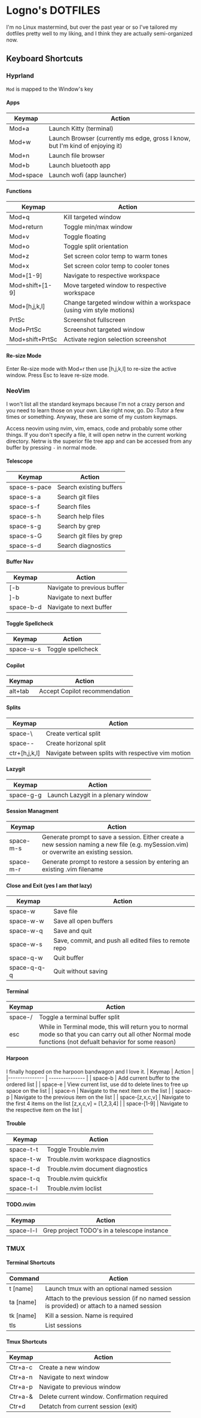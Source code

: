 # Logno's DOTFILES
I'm no Linux mastermind, but over the past year or so I've tailored my dotfiles pretty well to my liking, and I think they are actually semi-organized now.

## Keyboard Shortcuts

### Hyprland

`Mod` is mapped to the Window's key
#### Apps
| Keymap   | Action    |
|--------------- | --------------- |
| Mod+a   | Launch Kitty (terminal)   |
| Mod+w   | Launch Browser (currently ms edge, gross I know, but I'm kind of enjoying it)   |
| Mod+n   | Launch file browser   |
| Mod+b   | Launch bluetooth app   |
| Mod+space   | Launch wofi (app launcher)   |
#### Functions
| Keymap   | Action    |
|--------------- | --------------- |
| Mod+q   | Kill targeted window   |
| Mod+return   | Toggle min/max window   |
| Mod+v   | Toggle floating   |
| Mod+o   | Toggle split orientation   |
| Mod+z   | Set screen color temp to warm tones   |
| Mod+x   | Set screen color temp to cooler tones   |
| Mod+[1-9]   | Navigate to respective workspace   |
| Mod+shift+[1-9]   | Move targeted window to respective workspace   |
| Mod+[h,j,k,l]  | Change targeted window within a workspace (using vim style motions)   |
| PrtSc   | Screenshot fullscreen   |
| Mod+PrtSc   | Screenshot targeted window   |
| Mod+shift+PrtSc   | Activate region selection screenshot   |
#### Re-size Mode
Enter Re-size mode with Mod+r then use [h,j,k,l] to re-size the active window. Press Esc to leave re-size mode.

### NeoVim

I won't list all the standard keymaps because I'm not a crazy person and you need to learn those on your own. Like right now, go. Do :Tutor a few times or something. Anyway, these are some of my custom keymaps.

Access neovim using nvim, vim, emacs, code and probably some other things. If you don't specify a file, it will open netrw in the current working directory. Netrw is the superior file tree app and can be accessed from any buffer by pressing `-` in normal mode.

#### Telescope
| Keymap   | Action    |
|--------------- | --------------- |
| space-s-pace   | Search existing buffers   |
| space-s-a   | Search git files   |
| space-s-f   | Search files   |
| space-s-h   | Search help files   |
| space-s-g   | Search by grep   |
| space-s-G   | Search git files by grep   |
| space-s-d   | Search diagnostics   |
#### Buffer Nav
| Keymap   | Action    |
|--------------- | --------------- |
| [-b     | Navigate to previous buffer   |
| ]-b     | Navigate to next buffer   |
| space-b-d     | Navigate to next buffer   |
#### Toggle Spellcheck
| Keymap   | Action    |
|--------------- | --------------- |
| space-u-s    | Toggle spellcheck   |
#### Copilot
| Keymap   | Action    |
|--------------- | --------------- |
| alt+tab   | Accept Copilot recommendation   |
#### Splits
| Keymap   | Action    |
|--------------- | --------------- |
| space-\   | Create vertical split   |
| space--   | Create horizonal split   |
| ctr+[h,j,k,l]   | Navigate between splits with respective vim motion   |
#### Lazygit
| Keymap   | Action    |
|--------------- | --------------- |
| space-g-g   | Launch Lazygit in a plenary window   |
#### Session Managment
| Keymap   | Action    |
|--------------- | --------------- |
| space-m-s    | Generate prompt to save a session. Either create a new session naming a new file (e.g. mySession.vim) or overwrite an existing session.   |
| space-m-r   | Generate prompt to restore a session by entering an existing .vim filename   |
#### Close and Exit (yes I am *that* lazy)
| Keymap   | Action    |
|--------------- | --------------- |
| space-w   | Save file   |
| space-w-w   | Save all open buffers   |
| space-w-q    | Save and quit   |
| space-w-s    | Save, commit, and push all edited files to remote repo   |
| space-q-w   | Quit buffer   |
| space-q-q-q   | Quit without saving   |
#### Terminal
| Keymap   | Action    |
|--------------- | --------------- |
| space-/    | Toggle a terminal buffer split   |
| esc   | While in Terminal mode, this will return you to normal mode so that you can carry out all other Normal mode functions (not defualt behavior for some reason)  |
#### Harpoon
I finally hopped on the harpoon bandwagon and I love it.
| Keymap   | Action    |
|--------------- | --------------- |
| space-b    | Add current buffer to the ordered list    |
| space-e    | View current list, use dd to delete lines to free up space on the list   |
| space-n   | Navigate to the next item on the list    |
| space-p   | Navigate to the previous item on the list   |
| space-[z,x,c,v]   | Navigate to the first 4 items on the list [z,x,c,v] = [1,2,3,4]   |
| space-[1-9]   | Navigate to the respective item on the list   |
#### Trouble
| Keymap   | Action    |
|--------------- | --------------- |
| space-t-t    | Toggle Trouble.nvim   |
| space-t-w   | Trouble.nvim workspace diagnostics   |
| space-t-d    | Trouble.nvim document diagnostics   |
| space-t-q    | Trouble.nvim quickfix   |
| space-t-l    | Trouble.nvim loclist   |
#### TODO.nvim
| Keymap   | Action    |
|--------------- | --------------- |
| space-l-l    | Grep project TODO's in a telescope instance   |

### TMUX
#### Terminal Shortcuts
| Command   | Action    |
|--------------- | --------------- |
| t [name]   | Launch tmux with an optional named session   |
| ta [name]   | Attach to the previous session (if no named session is provided) or attach to a named session   |
| tk [name]   | Kill a session. Name is required   |
| tls   | List sessions   |
#### Tmux Shortcuts
| Keymap   | Action    |
|--------------- | --------------- |
| Ctr+a-c    | Create a new window   |
| Ctr+a-n   | Navigate to next window   |
| Ctr+a-p    | Navigate to previous window   |
| Ctr+a-&   | Delete current window. Confirmation required   |
| Ctr+d   | Detatch from current session (exit)   |










